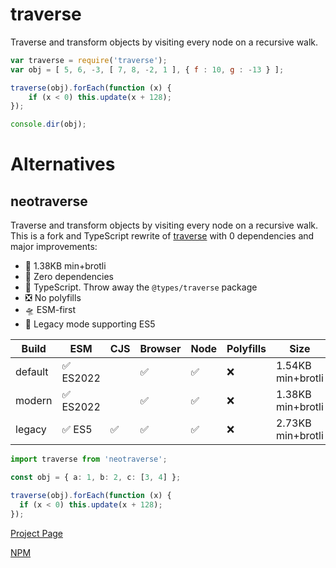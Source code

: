 # traverse

Traverse and transform objects by visiting every node on a recursive walk.

```js
var traverse = require('traverse');
var obj = [ 5, 6, -3, [ 7, 8, -2, 1 ], { f : 10, g : -13 } ];

traverse(obj).forEach(function (x) {
    if (x < 0) this.update(x + 128);
});

console.dir(obj);
```

# Alternatives

## neotraverse

Traverse and transform objects by visiting every node on a recursive walk. This is a fork and TypeScript rewrite of [traverse](https://github.com/ljharb/js-traverse) with 0 dependencies and major improvements:

- 🤌 1.38KB min+brotli
- 🚥 Zero dependencies
- 🎹 TypeScript. Throw away the `@types/traverse` package
- ❎ No polyfills
- 🛸 ESM-first
- 📜 Legacy mode supporting ES5

| Build   | ESM       | CJS | Browser | Node | Polyfills | Size              |
| ------- | --------- | --- | ------- | ---- | --------- | ----------------- |
| default | ✅ ES2022 |     | ✅      | ✅   | ❌        | 1.54KB min+brotli |
| modern  | ✅ ES2022 |     | ✅      | ✅   | ❌        | 1.38KB min+brotli |
| legacy  | ✅ ES5    | ✅  | ✅      | ✅   | ❌        | 2.73KB min+brotli |

```ts
import traverse from 'neotraverse';

const obj = { a: 1, b: 2, c: [3, 4] };

traverse(obj).forEach(function (x) {
  if (x < 0) this.update(x + 128);
});
```

[Project Page](https://github.com/puruvj/neotraverse)

[NPM](https://npmjs.com/package/neotraverse)
